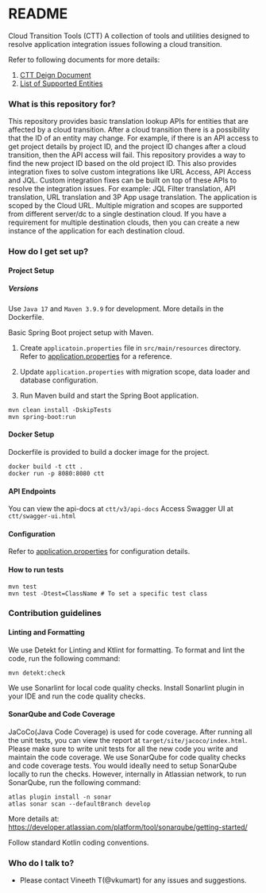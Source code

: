 # README #

Cloud Transition Tools (CTT)
A collection of tools and utilities designed to resolve application integration issues following a cloud transition.

Refer to following documents for more details:
1. [CTT Deign Document](https://hello.atlassian.net/wiki/spaces/CT5/pages/4102829269/RFC+Fixing+External+Integration+Post+Migration)
2. [List of Supported Entities](https://hello.atlassian.net/wiki/spaces/CT5/pages/4135101946/Jira+JQL+Fields+affected+by+ID+Mapping)

### What is this repository for? ###

This repository provides basic translation lookup APIs for entities that are affected by a cloud transition. After a
cloud transition there is a possibility that the ID of an entity may change.
For example, if there is an API access to get project details by project ID, and the project ID changes after a cloud
transition, then the API access will fail. This repository provides a way to find the new project ID based on the old
project ID. This also provides integration fixes to solve custom integrations like URL Access, API Access and JQL.
Custom integration fixes can be built on top of these APIs to resolve the integration issues.
For example: JQL Filter translation, API translation, URL translation and 3P App usage translation.
The application is scoped by the Cloud URL. Multiple migration and scopes are supported from different server/dc to a single destination cloud.
If you have a requirement for multiple destination clouds, then you can create a new instance of the application for each destination cloud.

### How do I get set up? ###

#### Project Setup

##### Versions

Use `Java 17` and `Maven 3.9.9` for development. More details in the Dockerfile.

Basic Spring Boot project setup with Maven.

1. Create `applicatoin.properties` file in `src/main/resources` directory. Refer to
   [application.properties](src/main/resources/application.properties.template) for a reference.

2. Update `application.properties` with migration scope, data loader and database configuration.

3. Run Maven build and start the Spring Boot application.

```
mvn clean install -DskipTests
mvn spring-boot:run
```

#### Docker Setup

Dockerfile is provided to build a docker image for the project.

```
docker build -t ctt .
docker run -p 8080:8080 ctt
```

#### API Endpoints

You can view the api-docs at `ctt/v3/api-docs`
Access Swagger UI at `ctt/swagger-ui.html`

#### Configuration

Refer to [application.properties](src/main/resources/application.properties.template) for configuration details.

#### How to run tests

```
mvn test
mvn test -Dtest=ClassName # To set a specific test class
```

### Contribution guidelines ###
#### Linting and Formatting
We use Detekt for Linting and Ktlint for formatting. To format and lint the code, run the following command:
```
mvn detekt:check
```
We use Sonarlint for local code quality checks. Install Sonarlint plugin in your IDE and run the code quality checks.

#### SonarQube and Code Coverage
JaCoCo(Java Code Coverage) is used for code coverage. After running all the unit tests, you can view the report at `target/site/jacoco/index.html`.
Please make sure to write unit tests for all the new code you write and maintain the code coverage.
We use SonarQube for code quality checks and code coverage tests. You would ideally need to setup SonarQube locally to run the checks.
However, internally in Atlassian network, to run SonarQube, run the following command:
```
atlas plugin install -n sonar
atlas sonar scan --defaultBranch develop
```
More details at: https://developer.atlassian.com/platform/tool/sonarqube/getting-started/

Follow standard Kotlin coding conventions.

### Who do I talk to? ###

* Please contact Vineeth T(@vkumart) for any issues and suggestions.
